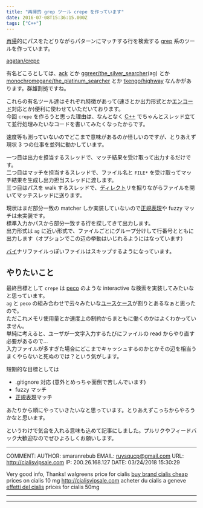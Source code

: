 ```yaml
---
title: "再帰的 grep ツール crepe を作っています"
date: 2016-07-08T15:36:15.000Z
tags: ["C++"]
---
```


<p><a class="keyword" href="http://d.hatena.ne.jp/keyword/%BA%C6%B5%A2">再帰</a>的にパスをたどりながらパターンにマッチする行を検索する <a class="keyword" href="http://d.hatena.ne.jp/keyword/grep">grep</a> 系のツールを作っています。</p>

<p><a href="https://github.com/agatan/crepe">agatan/crepe</a></p>

<p>有名どころとしては、<a href="http://beyondgrep.com/">ack</a> とか <a href="https://github.com/ggreer/the_silver_searcher">ggreer/the_silver_searcher</a>(ag) とか <a href="https://github.com/monochromegane/the_platinum_searcher">monochromegane/the_platinum_searcher</a> とか <a href="https://github.com/tkengo/highway">tkengo/highway</a> なんかがあります。群雄割拠ですね。</p>

<p>これらの有名ツール達はそれぞれ特徴があって(速さとか出力形式とか<a class="keyword" href="http://d.hatena.ne.jp/keyword/%A5%A8%A5%F3%A5%B3%A1%BC%A5%C9">エンコード</a>対応とか)便利に使わせていただいております。<br/>
今回 <code>crepe</code> を作ろうと思った理由は、なんとなく <a class="keyword" href="http://d.hatena.ne.jp/keyword/C%2B%2B">C++</a> でちゃんとスレッド立てて並行処理みたいなコードを書いてみたくなったからです。</p>

<p>速度等も測っていないのでどこまで意味があるのか怪しいのですが、とりあえず現状 3 つの仕事を並列に動かしています。</p>

<p>一つ目は出力を担当するスレッドで、マッチ結果を受け取って出力するだけです。<br/>
二つ目はマッチを担当するスレッドで、ファイル名と <code>FILE*</code> を受け取ってマッチ結果を生成し出力担当スレッドに渡します。<br/>
三つ目はパスを walk するスレッドで、<a class="keyword" href="http://d.hatena.ne.jp/keyword/%A5%C7%A5%A3%A5%EC%A5%AF%A5%C8">ディレクト</a>リを掘りながらファイルを開いてマッチスレッドに送ります。</p>

<p>現状はまだ部分一致の matcher しか実装していないので<a class="keyword" href="http://d.hatena.ne.jp/keyword/%C0%B5%B5%AC%C9%BD%B8%BD">正規表現</a>や fuzzy マッチは未実装です。<br/>
標準入力かパスから部分一致する行を探してきて出力します。<br/>
出力形式は <code>ag</code> に近い形式で、ファイルごとにグループ分けして行番号とともに出力します（オプションでこの辺の挙動はいじれるようにはなっています）</p>

<p><a class="keyword" href="http://d.hatena.ne.jp/keyword/%A5%D0%A5%A4">バイ</a>ナリファイルっぽいファイルはスキップするようになっています。</p>

<h2>やりたいこと</h2>

<p>最終目標として <code>crepe</code> は <a href="https://github.com/peco/peco">peco</a> のような interactive な検索を実装してみたいなと思っています。<br/>
<code>ag</code> と <code>peco</code> の組み合わせで云々みたいな<a class="keyword" href="http://d.hatena.ne.jp/keyword/%A5%E6%A1%BC%A5%B9%A5%B1%A1%BC%A5%B9">ユースケース</a>が割りとあるなぁと思ったので。<br/>
ただこれメモリ使用量とか速度上の制約からまともに働くのかはよくわかっていません。<br/>
単純に考えると、ユーザが一文字入力するたびにファイルの read からやり直す必要があるので...<br/>
入力ファイルが多すぎた場合にどこまでキャッシュするのかとかその辺を相当うまくやらないと死ぬのでは？という気がします。</p>

<p>短期的な目標としては</p>

<ul>
<li>.gitignore 対応 (意外とめっちゃ面倒で苦しんでいます)</li>
<li>fuzzy マッチ</li>
<li><a class="keyword" href="http://d.hatena.ne.jp/keyword/%C0%B5%B5%AC%C9%BD%B8%BD">正規表現</a>マッチ</li>
</ul>

<p>あたりから順にやっていきたいなと思っています。とりあえずこっちからやろうかなと思います。</p>

<p>というわけで気合を入れる意味も込めて記事にしました。プルリクやフィードバック大歓迎なのでぜひよろしくお願いします。</p>

---

COMMENT:
AUTHOR: smaranrebub
EMAIL: ruysqucp@gmail.com
URL: http://cialisvipsale.com
IP: 200.26.168.127
DATE: 03/24/2018 15:30:29

Very good info, Thanks!
walgreens price for cialis <a href="http://cialisvipsale.com">buy brand cialis cheap</a>
prices on cialis 10 mg <a href="http://cialisvipsale.com">http://cialisvipsale.com</a>
acheter du cialis a geneve <a href="http://cialisvipsale.com">effetti del cialis</a>
prices for cialis 50mg

---

---
